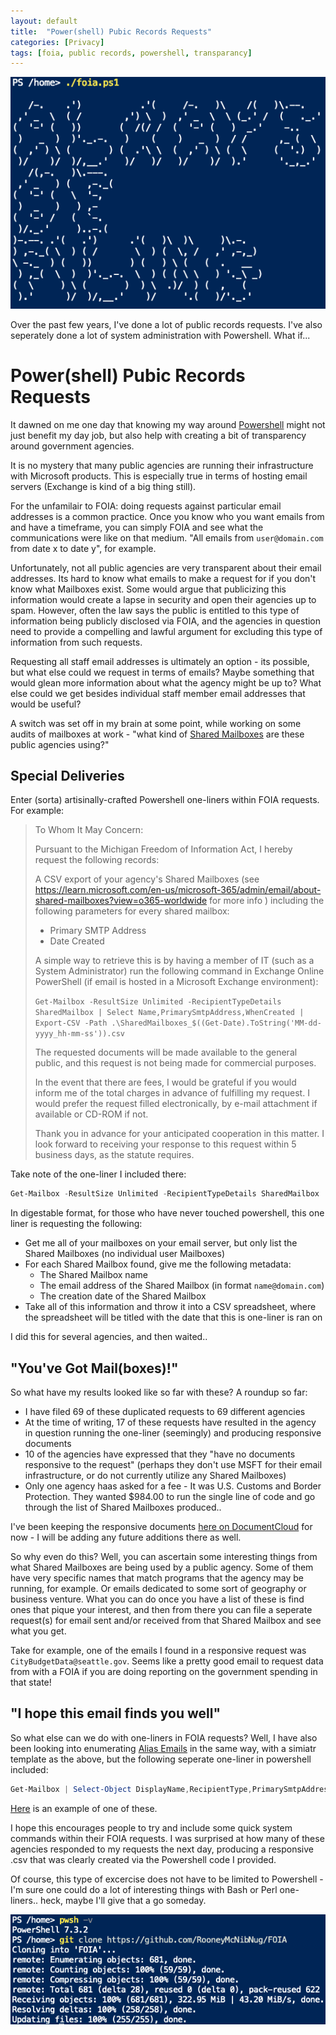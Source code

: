 ```yaml
---
layout: default
title:  "Power(shell) Pubic Records Requests"
categories: [Privacy]
tags: [foia, public records, powershell, transparancy]
---
```


![header_img](/img/ABF.png)

Over the past few years, I've done a lot of public records requests. I've also seperately done a lot of system administration with Powershell. What if...

# Power(shell) Pubic Records Requests

It dawned on me one day that knowing my way around [Powershell](https://learn.microsoft.com/en-us/powershell/scripting/learn/ps101/00-introduction?view=powershell-7.3) might not just benefit my day job, but also help with creating a bit of transparency around government agencies.

It is no mystery that many public agencies are running their infrastructure with Microsoft products. This is especially true in terms of hosting email servers (Exchange is kind of a big thing still).

For the unfamilair to FOIA: doing requests against particular email addresses is a common practice. Once you know who you want emails from and have a timeframe, you can simply FOIA and see what the communications were like on that medium. "All emails from `user@domain.com` from date x to date y", for example.

Unfortunately, not all public agencies are very transparent about their email addresses. Its hard to know what emails to make a request for if you don't know what Mailboxes exist. Some would argue that publicizing this information would create a lapse in security and open their agencies up to spam. However, often the law says the public is entitled to this type of information being publicly disclosed via FOIA, and the agencies in question need to provide a compelling and lawful argument for excluding this type of information from such requests.

Requesting all staff email addresses is ultimately an option - its possible, but what else could we request in terms of emails? Maybe something that would glean more information about what the agency might be up to? What else could we get besides individual staff member email addresses that would be useful?

A switch was set off in my brain at some point, while working on some audits of mailboxes at work - "what kind of [Shared Mailboxes](https://learn.microsoft.com/en-us/microsoft-365/admin/email/about-shared-mailboxes?view=o365-worldwide) are these public agencies using?"

## Special Deliveries

Enter (sorta) artisinally-crafted Powershell one-liners within FOIA requests. For example:

> To Whom It May Concern:
>
> Pursuant to the Michigan Freedom of Information Act, I hereby request the following records:
>
> A CSV export of your agency's Shared Mailboxes (see https://learn.microsoft.com/en-us/microsoft-365/admin/email/about-shared-mailboxes?view=o365-worldwide for more info ) including the following parameters for every shared mailbox:
>
> - Primary SMTP Address
> - Date Created
> 
> A simple way to retrieve this is by having a member of IT (such as a System Administrator) run the following command in Exchange Online PowerShell (if email is hosted in a Microsoft Exchange environment):
> 
> `Get-Mailbox -ResultSize Unlimited -RecipientTypeDetails SharedMailbox | Select Name,PrimarySmtpAddress,WhenCreated | Export-CSV -Path .\SharedMailboxes_$((Get-Date).ToString('MM-dd-yyyy_hh-mm-ss')).csv`
> 
> The requested documents will be made available to the general public, and this request is not being made for commercial purposes.
>
> In the event that there are fees, I would be grateful if you would inform me of the total charges in advance of fulfilling my request. I would prefer the request filled electronically, by e-mail attachment if available or CD-ROM if not.
>
> Thank you in advance for your anticipated cooperation in this matter. I look forward to receiving your response to this request within 5 business days, as the statute requires.

Take note of the one-liner I included there:

```powershell
Get-Mailbox -ResultSize Unlimited -RecipientTypeDetails SharedMailbox | Select Name,PrimarySmtpAddress,WhenCreated | Export-CSV -Path .\SharedMailboxes_$((Get-Date).ToString('MM-dd-yyyy_hh-mm-ss')).csv
```

In digestable format, for those who have never touched powershell, this one liner is requesting the following:
- Get me all of your mailboxes on your email server, but only list the Shared Mailboxes (no individual user Mailboxes)
- For each Shared Mailbox found, give me the following metadata:
    * The Shared Mailbox name
    * The email address of the Shared Mailbox (in format `name@domain.com`)
    * The creation date of the Shared Mailbox
- Take all of this information and throw it into a CSV spreadsheet, where the spreadsheet will be titled with the date that this is one-liner is ran on

I did this for several agencies, and then waited..

## "You've Got Mail(boxes)!"

So what have my results looked like so far with these? A roundup so far:

- I have filed 69 of these duplicated requests to 69 different agencies
- At the time of writing, 17 of these requests have resulted in the agency in question running the one-liner (seemingly) and producing responsive documents
- 10 of the agencies have expressed that they "have no documents responsive to the request" (perhaps they don't use MSFT for their email infrastructure, or do not currently utilize any Shared Mailboxes)
- Only one agency haas asked for a fee - It was U.S. Customs and Border Protection. They wanted $984.00 to run the single line of code and go through the list of Shared Mailboxes produced..

I've been keeping the responsive documents [here on DocumentCloud](https://www.documentcloud.org/app?q=%2Bproject%3Ashared-mailboxes-210589%20) for now - I will be adding any future additions there as well.

So why even do this? Well, you can ascertain some interesting things from what Shared Mailboxes are being used by a public agency. Some of them have very specific names that match programs that the agency may be running, for example. Or emails dedicated to some sort of geography or business venture. What you can do once you have a list of these is find ones that pique your interest, and then from there you can file a seperate request(s) for email sent and/or received from that Shared Mailbox and see what you get.

Take for example, one of the emails I found in a responsive request was `CityBudgetData@seattle.gov`. Seems like a pretty good email to request data from with a FOIA if you are doing reporting on the government spending in that state!

## "I hope this email finds you well"

So what else can we do with one-liners in FOIA requests? Well, I have also been looking into enumerating [Alias Emails](https://learn.microsoft.com/en-us/microsoft-365/admin/email/add-another-email-alias-for-a-user?view=o365-worldwide) in the same way, with a simiatr template as the above, but the following seperate one-liner in powershell included:

```powershell
Get-Mailbox | Select-Object DisplayName,RecipientType,PrimarySmtpAddress, @{Name="Aliases";Expression={$_.EmailAddresses | Where-Object {$_ -clike "smtp:*"}}} | Export-Csv ./email_aliases.csv
```

[Here](https://www.muckrock.com/foi/chicago-169/foia-email-aliases-mayors-office-142375/) is an example of one of these.

I hope this encourages people to try and include some quick system commands within their FOIA requests. I was surprised at how many of these agencies responded to my requests the next day, producing a responsive .csv that was clearly created via the Powershell code I provided.

Of course, this type of excercise does not have to be limited to Powershell - I'm sure one could do a lot of interesting things with Bash or Perl one-liners.. heck, maybe I'll give that a go someday.

![header_img](/img/pwsh_git.png)
